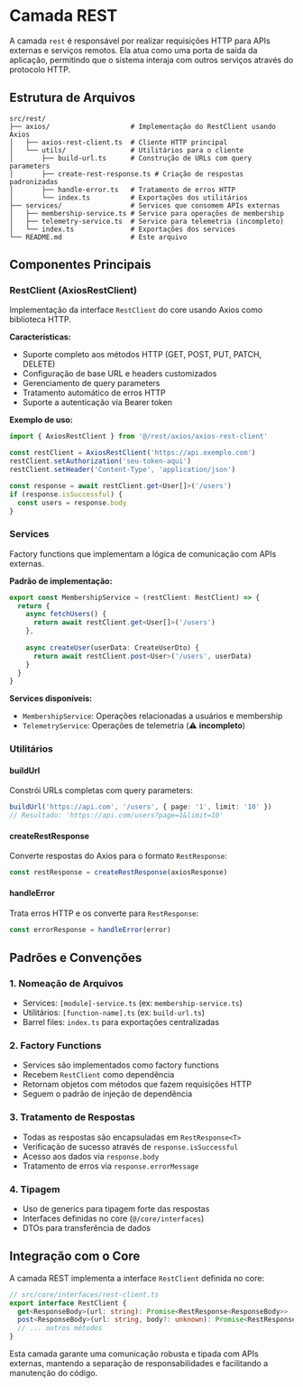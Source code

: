 
# Camada REST

A camada `rest` é responsável por realizar requisições HTTP para APIs externas e serviços remotos. Ela atua como uma porta de saída da aplicação, permitindo que o sistema interaja com outros serviços através do protocolo HTTP.

## Estrutura de Arquivos

```
src/rest/
├── axios/                    # Implementação do RestClient usando Axios
│   ├── axios-rest-client.ts  # Cliente HTTP principal
│   └── utils/                # Utilitários para o cliente
│       ├── build-url.ts      # Construção de URLs com query parameters
│       ├── create-rest-response.ts # Criação de respostas padronizadas
│       ├── handle-error.ts   # Tratamento de erros HTTP
│       └── index.ts          # Exportações dos utilitários
├── services/                 # Services que consomem APIs externas
│   ├── membership-service.ts # Service para operações de membership
│   ├── telemetry-service.ts  # Service para telemetria (incompleto)
│   └── index.ts              # Exportações dos services
└── README.md                 # Este arquivo
```

## Componentes Principais

### **RestClient (AxiosRestClient)**

Implementação da interface `RestClient` do core usando Axios como biblioteca HTTP.

**Características:**
- Suporte completo aos métodos HTTP (GET, POST, PUT, PATCH, DELETE)
- Configuração de base URL e headers customizados
- Gerenciamento de query parameters
- Tratamento automático de erros HTTP
- Suporte a autenticação via Bearer token

**Exemplo de uso:**
```typescript
import { AxiosRestClient } from '@/rest/axios/axios-rest-client'

const restClient = AxiosRestClient('https://api.exemplo.com')
restClient.setAuthorization('seu-token-aqui')
restClient.setHeader('Content-Type', 'application/json')

const response = await restClient.get<User[]>('/users')
if (response.isSuccessful) {
  const users = response.body
}
```

### **Services**

Factory functions que implementam a lógica de comunicação com APIs externas.

**Padrão de implementação:**
```typescript
export const MembershipService = (restClient: RestClient) => {
  return {
    async fetchUsers() {
      return await restClient.get<User[]>('/users')
    },
    
    async createUser(userData: CreateUserDto) {
      return await restClient.post<User>('/users', userData)
    }
  }
}
```

**Services disponíveis:**
- `MembershipService`: Operações relacionadas a usuários e membership
- `TelemetryService`: Operações de telemetria (⚠️ **incompleto**)

### **Utilitários**

#### **buildUrl**
Constrói URLs completas com query parameters:
```typescript
buildUrl('https://api.com', '/users', { page: '1', limit: '10' })
// Resultado: 'https://api.com/users?page=1&limit=10'
```

#### **createRestResponse**
Converte respostas do Axios para o formato `RestResponse`:
```typescript
const restResponse = createRestResponse(axiosResponse)
```

#### **handleError**
Trata erros HTTP e os converte para `RestResponse`:
```typescript
const errorResponse = handleError(error)
```

## Padrões e Convenções

### **1. Nomeação de Arquivos**
- Services: `[module]-service.ts` (ex: `membership-service.ts`)
- Utilitários: `[function-name].ts` (ex: `build-url.ts`)
- Barrel files: `index.ts` para exportações centralizadas

### **2. Factory Functions**
- Services são implementados como factory functions
- Recebem `RestClient` como dependência
- Retornam objetos com métodos que fazem requisições HTTP
- Seguem o padrão de injeção de dependência

### **3. Tratamento de Respostas**
- Todas as respostas são encapsuladas em `RestResponse<T>`
- Verificação de sucesso através de `response.isSuccessful`
- Acesso aos dados via `response.body`
- Tratamento de erros via `response.errorMessage`

### **4. Tipagem**
- Uso de generics para tipagem forte das respostas
- Interfaces definidas no core (`@/core/interfaces`)
- DTOs para transferência de dados

## Integração com o Core

A camada REST implementa a interface `RestClient` definida no core:

```typescript
// src/core/interfaces/rest-client.ts
export interface RestClient {
  get<ResponseBody>(url: string): Promise<RestResponse<ResponseBody>>
  post<ResponseBody>(url: string, body?: unknown): Promise<RestResponse<ResponseBody>>
  // ... outros métodos
}
```

Esta camada garante uma comunicação robusta e tipada com APIs externas, mantendo a separação de responsabilidades e facilitando a manutenção do código.